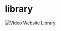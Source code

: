 # library

[![Video Website Library](https://github.com/user-attachments/assets/bd32b039-8176-4be2-a8ed-6bdb58a36f30)](https://youtu.be/QgAWoXUjlhQ)
